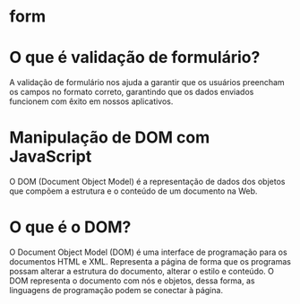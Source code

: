 # form

# O que é validação de formulário?

A validação de formulário nos ajuda a garantir que os usuários preencham os campos no formato correto, garantindo que os dados enviados funcionem com êxito em nossos aplicativos.

# Manipulação de DOM com JavaScript

O DOM (Document Object Model) é a representação de dados dos objetos que compõem a estrutura e o conteúdo de um documento na Web.

# O que é o DOM?

O Document Object Model (DOM) é uma interface de programação para os documentos HTML e XML. Representa a página de forma que os programas possam alterar a estrutura do documento, alterar o estilo e conteúdo. O DOM representa o documento com nós e objetos, dessa forma, as linguagens de programação podem se conectar à página.
